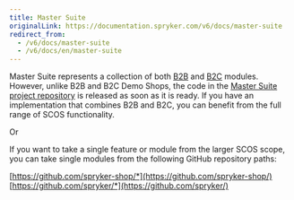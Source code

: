 ```yaml
---
title: Master Suite
originalLink: https://documentation.spryker.com/v6/docs/master-suite
redirect_from:
  - /v6/docs/master-suite
  - /v6/docs/en/master-suite
---
```


Master Suite represents a collection of both [B2B](https://documentation.spryker.com/docs/b2b-suite) and [B2C](https://documentation.spryker.com/docs/b2c-suite) modules. However, unlike B2B and B2C Demo Shops, the code in the [Master Suite project repository](https://github.com/spryker-shop/suite) is released as soon as it is ready.  If you have an implementation that combines B2B and B2C, you can benefit from the full range of SCOS functionality. 

Or

If you want to take a single feature or module from the larger SCOS scope, you can take single modules  from the following GitHub repository paths:

[https://github.com/spryker-shop/*](https://github.com/spryker-shop/)
[https://github.com/spryker/*](https://github.com/spryker/)
